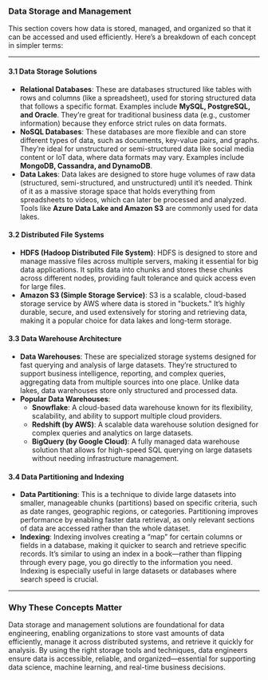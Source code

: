 ### Data Storage and Management

This section covers how data is stored, managed, and organized so that it can be accessed and used efficiently. Here’s a breakdown of each concept in simpler terms:

---

#### 3.1 **Data Storage Solutions**
   - **Relational Databases**: These are databases structured like tables with rows and columns (like a spreadsheet), used for storing structured data that follows a specific format. Examples include **MySQL, PostgreSQL, and Oracle**. They’re great for traditional business data (e.g., customer information) because they enforce strict rules on data formats.
   - **NoSQL Databases**: These databases are more flexible and can store different types of data, such as documents, key-value pairs, and graphs. They’re ideal for unstructured or semi-structured data like social media content or IoT data, where data formats may vary. Examples include **MongoDB, Cassandra, and DynamoDB**.
   - **Data Lakes**: Data lakes are designed to store huge volumes of raw data (structured, semi-structured, and unstructured) until it’s needed. Think of it as a massive storage space that holds everything from spreadsheets to videos, which can later be processed and analyzed. Tools like **Azure Data Lake and Amazon S3** are commonly used for data lakes.

#### 3.2 **Distributed File Systems**
   - **HDFS (Hadoop Distributed File System)**: HDFS is designed to store and manage massive files across multiple servers, making it essential for big data applications. It splits data into chunks and stores these chunks across different nodes, providing fault tolerance and quick access even for large files.
   - **Amazon S3 (Simple Storage Service)**: S3 is a scalable, cloud-based storage service by AWS where data is stored in "buckets." It’s highly durable, secure, and used extensively for storing and retrieving data, making it a popular choice for data lakes and long-term storage.

#### 3.3 **Data Warehouse Architecture**
   - **Data Warehouses**: These are specialized storage systems designed for fast querying and analysis of large datasets. They’re structured to support business intelligence, reporting, and complex queries, aggregating data from multiple sources into one place. Unlike data lakes, data warehouses store only structured and processed data.
   - **Popular Data Warehouses**:
      - **Snowflake**: A cloud-based data warehouse known for its flexibility, scalability, and ability to support multiple cloud providers.
      - **Redshift (by AWS)**: A scalable data warehouse solution designed for complex queries and analytics on large datasets.
      - **BigQuery (by Google Cloud)**: A fully managed data warehouse solution that allows for high-speed SQL querying on large datasets without needing infrastructure management.

#### 3.4 **Data Partitioning and Indexing**
   - **Data Partitioning**: This is a technique to divide large datasets into smaller, manageable chunks (partitions) based on specific criteria, such as date ranges, geographic regions, or categories. Partitioning improves performance by enabling faster data retrieval, as only relevant sections of data are accessed rather than the whole dataset.
   - **Indexing**: Indexing involves creating a “map” for certain columns or fields in a database, making it quicker to search and retrieve specific records. It’s similar to using an index in a book—rather than flipping through every page, you go directly to the information you need. Indexing is especially useful in large datasets or databases where search speed is crucial.

---

### Why These Concepts Matter
Data storage and management solutions are foundational for data engineering, enabling organizations to store vast amounts of data efficiently, manage it across distributed systems, and retrieve it quickly for analysis. By using the right storage tools and techniques, data engineers ensure data is accessible, reliable, and organized—essential for supporting data science, machine learning, and real-time business decisions.